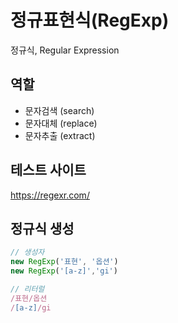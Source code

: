 # 정규표현식(RegExp)

정규식,  Regular Expression

## 역할

- 문자검색 (search)
- 문자대체 (replace)
- 문자추출 (extract)

## 테스트 사이트

https://regexr.com/

## 정규식 생성

```js
// 생성자
new RegExp('표현', '옵션')
new RegExp('[a-z]','gi')

// 리터럴
/표현/옵션
/[a-z]/gi

```
